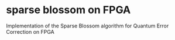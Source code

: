 # sparse blossom on FPGA
Implementation of the Sparse Blossom algorithm for Quantum Error Correction on FPGA
